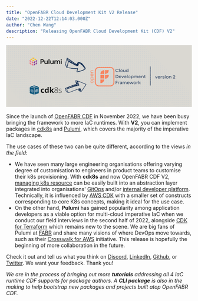 ```yaml
---
title: "OpenFABR Cloud Development Kit V2 Release"
date: "2022-12-22T12:14:03.000Z"
author: "Chen Wang"
description: "Releasing OpenFABR Cloud Development Kit (CDF) V2"
---
```


![OpenFABR CDF V2 Release Image](./openfabr-cdf-v2-release-1500x500.png)

Since the launch of [OpenFABR CDF](https://github.com/openfabr/cdf) in November 2022, we have been busy bringing the framework to more IaC runtimes. With **V2**, you can implement packages in [cdk8s](https://cdk8s.io/) and [Pulumi](https://pulumi.com), which covers the majority of the imperative IaC landscape. 

The use cases of these two can be quite different, according to the views *in the field*:
- We have seen many large engineering organisations offering varying degree of customisation to engineers in product teams to customise their k8s provisioning. With **cdk8s** and now OpenFABR CDF V2, [managing k8s resource](https://kubernetes.io/docs/concepts/cluster-administration/manage-deployment/) can be easily built into an abstraction layer integrated into organisations' [GitOps](https://www.gitops.tech/) and/or [internal developer platform](https://internaldeveloperplatform.org/). Technically, it is influenced by [AWS CDK](https://aws.amazon.com/cdk/) with a smaller set of constructs corresponding to core K8s concepts, making it ideal for the use case. 
- On the other hand, **Pulumi** has gained popularity among application developers as a viable option for multi-cloud imperative IaC when we conduct our field interviews in the second half of 2022, alongside [CDK for Terraform](https://developer.hashicorp.com/terraform/cdktf) which remains new to the scene. We are big fans of Pulumi at [FABR](https://fabrhq.com) and share many visions of where DevOps move towards, such as their [Crosswalk for AWS](https://www.pulumi.com/docs/guides/crosswalk/aws/) initiative. This release is hopefully the beginning of more collaboration in the future. 

Check it out and tell us what you think on [Discord](https://discord.gg/3MrGSrFwM2), [LinkedIn](https://linkedin.com/company/fabrhq), [Github](https://github.com/openfabr), or [Twitter](https://twitter.com/openfabr). We want your feedback. Thank you!

*We are in the process of bringing out more **tutorials** addressing all 4 IaC runtime CDF supports for package authors. A **CLI package** is also in the making to help bootstrap new packages and projects built atop OpenFABR CDF.*




